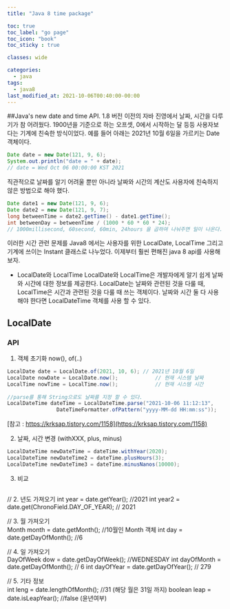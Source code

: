 ```yaml
---
title: "Java 8 time package"

toc: true
toc_label: "go page"
toc_icon: "book"
toc_sticky : true

classes: wide

categories:
  - java
tags:
  - java8
last_modified_at: 2021-10-06T00:40:00-00:00
---
```


##Java's new date and time API.
1.8 버전 이전의 자바 진영에서 날짜, 시간을 다루기가 참 어려웠다. 1900년을 기준으로 하는 오프셋, 0에서 시작하는 달 등등 사용자보다는 기계에 친숙한 방식이었다. 예를 들어 아래는 2021년 10월 6일을 가르키는 Date 객체이다.
```java
Date date = new Date(121, 9, 6);
System.out.println("date = " + date);
// date = Wed Oct 06 00:00:00 KST 2021
```
직관적으로 날짜를 알기 어려울 뿐만 아니라 날짜와 시간의 계산도 사용자에 친숙하지 않은 방법으로 해야 했다.
```java
Date date1 = new Date(121, 9, 6);
Date date2 = new Date(121, 9, 7);
long betweenTime = date2.getTime() - date1.getTime();
int betweenDay = betweenTime / (1000 * 60 * 60 * 24);
// 1000millisecond, 60second, 60min, 24hours 을 곱하여 나눠주면 일이 나온다.
```

이러한 시간 관련 문제를 Java8 에서는 사용자를 위한 LocalDate, LocalTime 그리고 기계에 쓰이는 Instant 클래스로 나누었다. 이제부터 훨씬 편해진 java 8 api를 사용해 보자.

* LocalDate와 LocalTime
LocalDate와 LocalTime은 개발자에게 알기 쉽게 날짜와 시간에 대한 정보를 제공한다.
LocalDate는 날짜와 관련된 것을 다룰 때, LocalTime은 시간과 관련된 것을 다룰 때 쓰는 객체이다. 날짜와 시간 둘 다 사용해야 한다면 LocalDateTime 객체를 사용 할 수 있다.

## LocalDate
### API
1. 객체 초기화 now(), of(..)
```java
LocalDate date = LocalDate.of(2021, 10, 6); // 2021년 10월 6일
LocalDate nowDate = LocalDate.now();            // 현재 시스템 날짜
LocalTime nowTime = LocalTime.now();            // 현재 시스템 시간
    
//parse를 통해 String으로도 날짜를 지정 할 수 있다.
LocalDateTime dateTime = LocalDateTime.parse("2021-10-06 11:12:13",
                DateTimeFormatter.ofPattern("yyyy-MM-dd HH:mm:ss"));
```

[참고 : https://krksap.tistory.com/1158](https://krksap.tistory.com/1158)   

2. 날짜, 시간 변경 (withXXX, plus, minus)
```java
LocalDateTime newDateTime = dateTime.withYear(2020);
LocalDateTime newDateTime2 = dateTime.plusHours(3);
LocalDateTime newDateTime3 = dateTime.minusNanos(10000);
```

3. 비교
```java

```
// 2. 년도 가져오기
int year  = date.getYear();                     //2021
int year2 = date.get(ChronoField.DAY_OF_YEAR);  // 2021
    
// 3. 월 가져오기    
Month month = date.getMonth();          //10월인 Month 객체
int day = date.getDayOfMonth();         //6
    
// 4. 일 가져오기   
DayOfWeek dow = date.getDayOfWeek();    //WEDNESDAY
int dayOfMonth = date.getDayOfMonth();  // 6
int dayOfYear = date.getDayOfYear();    // 279
    
// 5. 기타 정보    
int leng = date.lengthOfMonth();        //31 (해당 월은 31일 까지)
boolean leap = date.isLeapYear();       //false (윤년여부)
```




